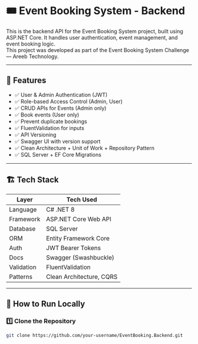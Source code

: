 # 🎟️ Event Booking System - Backend

This is the backend API for the Event Booking System project, built using ASP.NET Core. It handles user authentication, event management, and event booking logic.  
This project was developed as part of the Event Booking System Challenge — Areeb Technology.

---

## 📌 Features

- ✅ User & Admin Authentication (JWT)
- ✅ Role-based Access Control (Admin, User)
- ✅ CRUD APIs for Events (Admin only)
- ✅ Book events (User only)
- ✅ Prevent duplicate bookings
- ✅ FluentValidation for inputs
- ✅ API Versioning
- ✅ Swagger UI with version support
- ✅ Clean Architecture + Unit of Work + Repository Pattern
- ✅ SQL Server + EF Core Migrations

---

## 🏗️ Tech Stack

| Layer        | Tech Used                     |
|--------------|-------------------------------|
| Language     | C# .NET 8                     |
| Framework    | ASP.NET Core Web API          |
| Database     | SQL Server                    |
| ORM          | Entity Framework Core         |
| Auth         | JWT Bearer Tokens             |
| Docs         | Swagger (Swashbuckle)         |
| Validation   | FluentValidation              |
| Patterns     | Clean Architecture, CQRS      |

---

## 🧪 How to Run Locally

### 1️⃣ Clone the Repository

```bash
git clone https://github.com/your-username/EventBooking.Backend.git
